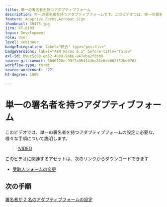```yaml
---
title: 単一の署名者を持つアダプティブフォーム
description: 単一の署名者を持つアダプティブフォームです。このビデオでは、単一の署名者を持つアダプティブフォームの設定に必要な、様々な手順について説明します。
feature: Adaptive Forms,Acrobat Sign
thumbnail: 39475.jpg
jira: KT-6103
topic: Development
role: User
level: Beginner
badgeIntegration: label="統合" type="positive"
badgeVersions: label="AEM Forms 6.5" before-title="false"
exl-id: b90c5c00-ec62-4809-9ab6-047eba2f2bb0
source-git-commit: 30d6120ec99f7a95414dbc31c0cb002152bd6763
workflow-type: tm+mt
source-wordcount: '72'
ht-degree: 100%

---
```


# 単一の署名者を持つアダプティブフォーム


このビデオでは、単一の署名者を持つアダプティブフォームの設定に必要な、様々な手順について説明します。

>[!VIDEO](https://video.tv.adobe.com/v/39475?quality=12&learn=on)

このビデオに関連するアセットは、次のリンクからダウンロードできます

* [受取人フォームの変更](assets/change-of-beneficiary-form.zip)

## 次の手順

[署名者が 2 名のアダプティブフォームの設定](./configure-adaptive-form-for-two-signers.md)
